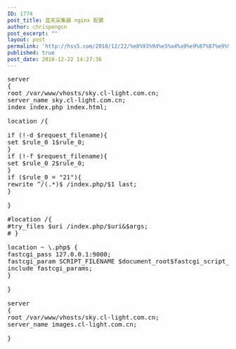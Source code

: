 ```yaml
---
ID: 1774
post_title: 蓝天采集器 nginx 配置
author: chrispengcn
post_excerpt: ""
layout: post
permalink: 'http://hss5.com/2018/12/22/%e8%93%9d%e5%a4%a9%e9%87%87%e9%9b%86%e5%99%a8-nginx-%e9%85%8d%e7%bd%ae/'
published: true
post_date: 2018-12-22 14:27:36
---
```

<pre>server
{
root /var/www/vhosts/sky.cl-light.com.cn;
server_name sky.cl-light.com.cn;
index index.php index.html;

location /{

if (!-d $request_filename){
set $rule_0 1$rule_0;
}
if (!-f $request_filename){
set $rule_0 2$rule_0;
}
if ($rule_0 = "21"){
rewrite ^/(.*)$ /index.php/$1 last;
}

}

#location /{
#try_files $uri /index.php/$uri&amp;$args;
# }

location ~ \.php$ {
fastcgi_pass 127.0.0.1:9000;
fastcgi_param SCRIPT_FILENAME $document_root$fastcgi_script_name;
include fastcgi_params;
}

}

server
{
root /var/www/vhosts/sky.cl-light.com.cn;
server_name images.cl-light.com.cn;

}</pre>